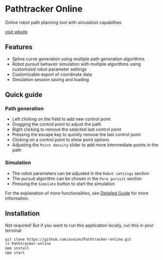 # Pathtracker Online

Online robot path planning tool with simulation capabilties

[visit wbsite](https://acezxn.github.io/Pathtracker-online/)

## Features

- Spline curve generation using multiple path generation algorithms
- Robot pursuit behavior simulation with multiple algorithms using customized robot parameter settings
- Customizable export of coordinate data
- Simulation session saving and loading

## Quick guide

### Path generation

- Left clicking on the field to add new control point
- Dragging the control point to adjust the path
- Right clicking to remove the selected last control point
- Pressing the escape key to quickly remove the last control point
- Clicking on a control point to show point options
- Adjusting the ```Point density``` slider to add more intermediate points in the path

### Simulation

- The robot parameters can be adjusted in the ```Robot settings``` section
- The pursuit algorithm can be chosen in the ```Pure pursuit``` section
- Pressing the ```Simulate``` button to start the simulation

For the explanation of more functionalities, see [Detailed Guide](https://github.com/acezxn/Pathtracker-online/wiki/Detailed-Guide) for more information.

## Installation

Not required! But if you want to run this application locally, run this in your terminal

```bash
git clone https://github.com/acezxn/Pathtracker-online.git
cd Pathtracker-online
npm install
npm start
```
